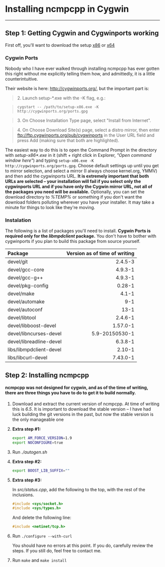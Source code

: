 # Installing ncmpcpp in Cygwin

* * *

## Step 1: Getting Cygwin and Cygwinports working

First off, you'll want to download the setup [x86](http://cygwin.com/setup-x86.exe) or [x64](https://cygwin.com/setup-x86_64.exe)

### Cygwin Ports

Nobody who I have ever walked through installing ncmpcpp has ever gotten this right without me explicitly telling them how, and admittedly, it is a little counterintuitive.

Their website is here: http://cygwinports.org/, but the important part is:

> 2\. Launch setup-*.exe with the -K flag, e.g.:

>    `cygstart -- /path/to/setup-x86.exe -K http://cygwinports.org/ports.gpg`

> 3\. On Choose Installation Type page, select "Install from Internet".

> 4\. On Choose Download Site(s) page, select a distro mirror, then enter ftp://ftp.cygwinports.org/pub/cygwinports in the User URL field and press Add (making sure that both are highlighted).

The easiest way to do this is to open the Command Prompt in the directory with *setup-x86\*.exe* in it (shift + right click in Explorer, *"Open command window here"*) and typing `setup-x86.exe -K http://cygwinports.org/ports.gpg`. Choose default settings up until you get to mirror selection, and select a mirror (I always choose kernel.org, YMMV) and then add the cygwinports URL. **It is extremely important that both URLs are selected – your installation will fail if you select only the cygwinports URL and if you have only the Cygwin mirror URL, not all of the packages you need will be available.** Optionally, you can set the download directory to *%TEMP%* or something if you don't want the download folders polluting wherever you have your installer. It may take a minute for things to look like they're moving.

### Instalation

The following is a list of packages you'll need to install. **Cygwin Ports is required only for the *libmpdclient* package.** You don't have to bother with cygwinports if you plan to build this package from source yourself.

|  Package                     |  Version as of time of writing   |
| :--------------------------- | -------------------------------: |
|  devel/git                   |  2.4.5-3                         |
|  devel/gcc-core              |  4.9.3-1                         |
|  devel/gcc-g++               |  4.9.3-1                         |
|  devel/pkg-config            |  0.28-1                          |
|  devel/make                  |  4.1-1                           |
|  devel/automake              |  9-1                             |
|  devel/autoconf              |  13-1                            |
|  devel/libtool               |  2.4.6-1                         |
|  devel/libboost-devel        |  1.57.0-1                        |
|  devel/libncurses-devel      |  5.9-20150530-1                  |
|  devel/libreadline-devel     |  6.3.8-1                         |
|  libs/libmpdclient-devel     |  2.10-1                          |
|  libs/libcurl-devel          |  7.43.0-1                        |

## Step 2: Installing ncmpcpp

#### ncmpcpp was not designed for cygwin, and as of the time of writing, there are three things you have to do to get it to build normally.

1. Download and extract the current version of ncmpcpp. At time of writing this is *6.5*. It is important to download the stable version – I have had luck building the git versions in the past, but now the stable version is the only manageable one
2. **Extra step #1:**

    ```sh
    export AM_FORCE_VERSION=1.9
    export NOCONFIGURE=true
    ```

3. Run *./autogen.sh*

4. **Extra step #2:**

    ```sh
    export BOOST_LIB_SUFFIX=""
    ```

5.  **Extra step #3:**

    In *src/status.cpp*, add the following to the top, with the rest of the inclusions.
    ```c++
    #include <sys/socket.h>
    #include <sys/types.h>
    ```
    And delete the following line:

    ```c++
    #include <netinet/tcp.h>
    ```

6. Run `./configure --with-curl`

    You should have no errors at this point. If you do, carefully review the steps. If you still do, feel free to contact me.


7. Run `make` and `make install`